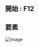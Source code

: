 ## 開始 : F12

## 要素
![image](https://user-images.githubusercontent.com/1501327/145752353-ec72aa81-117d-49e4-bbd3-90625e16f013.png)

